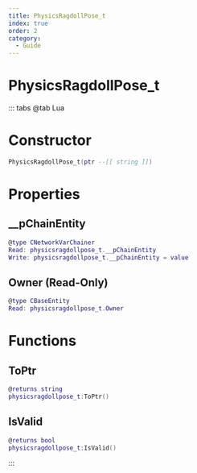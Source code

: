 ```yaml
---
title: PhysicsRagdollPose_t
index: true
order: 2
category:
  - Guide
---
```


# PhysicsRagdollPose_t

::: tabs
@tab Lua
# Constructor
```lua
PhysicsRagdollPose_t(ptr --[[ string ]])
```
# Properties
## __pChainEntity 
```lua
@type CNetworkVarChainer
Read: physicsragdollpose_t.__pChainEntity
Write: physicsragdollpose_t.__pChainEntity = value
```
## Owner (Read-Only)
```lua
@type CBaseEntity
Read: physicsragdollpose_t.Owner
```
# Functions
## ToPtr
```lua
@returns string
physicsragdollpose_t:ToPtr()
```
## IsValid
```lua
@returns bool
physicsragdollpose_t:IsValid()
```

:::